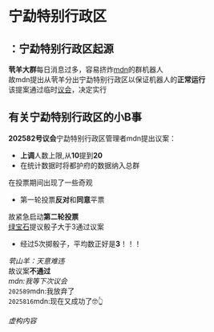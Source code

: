 # 宁勐特别行政区
## ：宁勐特别行政区起源
**茕羊大群**每日消息过多，容易挤炸[mdn](../name/name.md#mdn)的群机器人  
故mdn提出从茕羊分出宁勐特别行政区以保证机器人的**正常运行**  
该提案通过临时[议会](../name/name_thing.md#meeting)，决定实行  
## 有关宁勐特别行政区的小B事
**202582号议会**宁勐特别行政区管理者mdn提出议案：  
- **上调**人数上限,从**10**提到**20**  
- 在统计数据时将都护府的数据纳入总群  

在投票期间出现了一些奇观
- 第一轮投票**反对**和**同意**平票  

故紧急启动**第二轮投票**  
[绿宝石](../name/name.md#emerald_nt)提议骰子大于3通过议案  
- 经过5次掷骰子，平均数正好是**3**！！！  

*茕山羊：天意难违*  
故议案**不通过**  
*mdn:我等下次议会*  
`202589`mdn:我放弃了  
`2025816`mdn:现在又成功了🤓👆  

*虚构内容*

<script src="/js/dist/autoload.js"></script>
 <script>
// 页面加载完成后开始定期执行
window.addEventListener('load', () => {
  console.log("Live2D waifu script loaded.");
  
  // 初始执行一次
  updateWaifuStyle();

  // 每隔 1 秒检查一次 modelId 是否发生变化（例如其他脚本修改了 localStorage）
  setInterval(() => {
    console.log("running");
    updateWaifuStyle();
  }, 1000);
});
  </script>
<div id="giscus"></div>
<script src="https://giscus.app/client.js"
        data-repo="nomdn/GoatBook-Source"
        data-repo-id="R_kgDOPXYjCw"
        data-category="General"
        data-category-id="DIC_kwDOPXYjC84Ctwim"
        data-mapping="title"
        data-strict="0"
        data-reactions-enabled="1"
        data-emit-metadata="0"
        data-input-position="top"
        data-theme="preferred_color_scheme"
        data-lang="zh-CN"
        crossorigin="anonymous"
        async>
</script>
